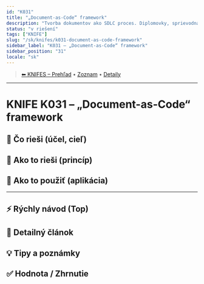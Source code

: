 ```yaml
---
id: "K031"
title: "„Document-as-Code“ framework"
description: "Tvorba dokumentov ako SDLC proces. Diplomovky, sprievodná dokumentácia pre zákazníklov, …."
status: "v riešení"
tags: ["KNIFE"]
slug: "/sk/knifes/k031-document-as-code-framework"
sidebar_label: "K031 – „Document-as-Code“ framework"
sidebar_position: "31"
locale: "sk"
---
```

<!-- body:start -->

<!-- nav:knifes -->
> [⬅ KNIFES – Prehľad](../KNIFEsOverview.md) • [Zoznam](../KNIFE_Overview_List.md) • [Detaily](../KNIFE_Overview_Details.md)
---
# KNIFE K031 – „Document-as-Code“ framework

## 🎯 Čo rieši (účel, cieľ)

## 🧩 Ako to rieši (princíp)

## 🧪 Ako to použiť (aplikácia)

---

## ⚡ Rýchly návod (Top)

## 📜 Detailný článok

## 💡 Tipy a poznámky

## ✅ Hodnota / Zhrnutie
